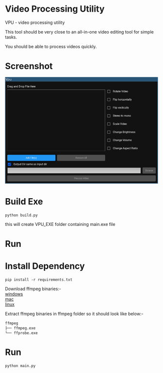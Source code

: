 # Video Processing Utility
VPU - video processing utility

This tool should be very close to an all-in-one 
video editing tool for simple tasks.

You should be able to process videos quickly.

# Screenshot

![Screenshot](screenshots/1.png)
# Build Exe
```
python build.py
```
this will create VPU_EXE folder containing main.exe file

# Run

# Install Dependency

```
pip install -r requirements.txt
```
Download ffmpeg binaries:- <br>
    [windows](https://github.com/GyanD/codexffmpeg/releases/download/7.1/ffmpeg-7.1-essentials_build.7z) <br>
    [mac](https://evermeet.cx/ffmpeg/ffmpeg-7.1.7z) <br>
    [linux](https://github.com/BtbN/FFmpeg-Builds/releases) <br>

Extract ffmpeg binaries in ffmpeg folder so it should look like below:- <br>

```
ffmpeg
├── ffmpeg.exe
└── ffprobe.exe
```

# Run

```
python main.py

```
